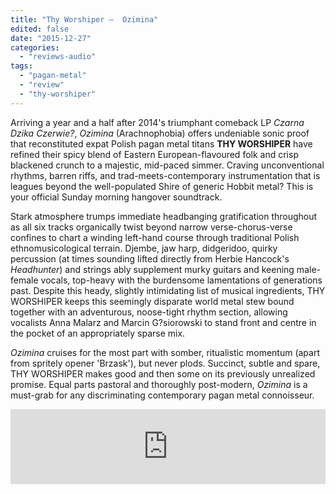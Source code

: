 ```yaml
---
title: "Thy Worshiper –  Ozimina"
edited: false
date: "2015-12-27"
categories:
  - "reviews-audio"
tags:
  - "pagan-metal"
  - "review"
  - "thy-worshiper"
---
```


Arriving a year and a half after 2014's triumphant comeback LP _Czarna Dzika Czerwie?_, _Ozimina_ (Arachnophobia) offers undeniable sonic proof that reconstituted expat Polish pagan metal titans **THY WORSHIPER** have refined their spicy blend of Eastern European-flavoured folk and crisp blackened crunch to a majestic, mid-paced simmer. Craving unconventional rhythms, barren riffs, and trad-meets-contemporary instrumentation that is leagues beyond the well-populated Shire of generic Hobbit metal? This is your official Sunday morning hangover soundtrack.

Stark atmosphere trumps immediate headbanging gratification throughout as all six tracks organically twist beyond narrow verse-chorus-verse confines to chart a winding left-hand course through traditional Polish ethnomusicological terrain. Djembe, jaw harp, didgeridoo, quirky percussion (at times sounding lifted directly from Herbie Hancock's _Headhunter_) and strings ably supplement murky guitars and keening male-female vocals, top-heavy with the burdensome lamentations of generations past. Despite this heady, slightly intimidating list of musical ingredients, THY WORSHIPER keeps this seemingly disparate world metal stew bound together with an adventurous, noose-tight rhythm section, allowing vocalists Anna Malarz and Marcin G?siorowski to stand front and centre in the pocket of an appropriately sparse mix.

_Ozimina_ cruises for the most part with somber, ritualistic momentum (apart from spritely opener 'Brzask'), but never plods. Succinct, subtle and spare, THY WORSHIPER makes good and then some on its previously unrealized promise. Equal parts pastoral and thoroughly post-modern, _Ozimina_ is a must-grab for any discriminating contemporary pagan metal connoisseur.

<iframe style="border: 0; width: 100%; height: 120px;" src="https://bandcamp.com/EmbeddedPlayer/album=1903750924/size=large/bgcol=ffffff/linkcol=0687f5/tracklist=false/artwork=small/transparent=true/" width="300" height="150" seamless=""><a href="http://thyworshiper.bandcamp.com/album/ozimina">Ozimina by Thy Worshiper</a></iframe>
